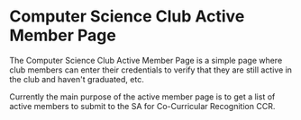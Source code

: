Computer Science Club Active Member Page
========================================

The Computer Science Club Active Member Page is a simple page where
club members can enter their credentials to verify that they are still
active in the club and haven't graduated, etc.

Currently the main purpose of the active member page is to get a list of
active members to submit to the SA for Co-Curricular Recognition CCR.
